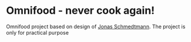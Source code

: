 # Omnifood - never cook again!

Omnifood project based on design of [Jonas Schmedtmann](jonas.io).
The project is only for practical purpose
